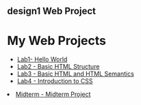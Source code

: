 ## design1 Web Project 
<h1>My Web Projects</h1>

<ul>
    <li><a href="lab1/index.html" target="_blank">Lab1- Hello World</a></li>
    <li><a href="lab2/index.html" target="_blank">Lab2 - Basic HTML Structure</a></li>
    <li><a href="lab3/index.html" target="_blank">Lab3 - Basic HTML and HTML Semantics</a></li>
    <li><a href="lab3/index.html" target="_blank">Lab4 - Introduction to CSS</a></li>
</ul>
    <li><a href="midterm/index.hmtl" target="_blank">Midterm - Midterm Project</a></li>
</ul>



